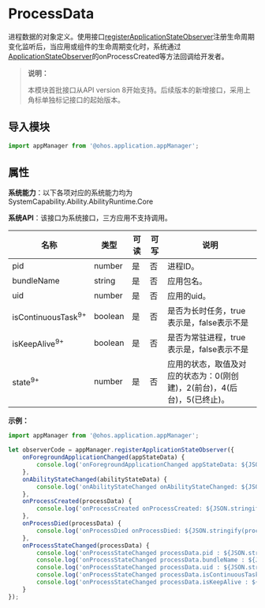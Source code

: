 # ProcessData

进程数据的对象定义。使用接口[registerApplicationStateObserver](js-apis-application-appManager.md#appmanagerregisterapplicationstateobserver8)注册生命周期变化监听后，当应用或组件的生命周期变化时，系统通过[ApplicationStateObserver](js-apis-inner-application-applicationStateObserver.md)的onProcessCreated等方法回调给开发者。

> **说明：**
> 
> 本模块首批接口从API version 8开始支持。后续版本的新增接口，采用上角标单独标记接口的起始版本。 

## 导入模块

```ts
import appManager from '@ohos.application.appManager';
```

## 属性

**系统能力**：以下各项对应的系统能力均为SystemCapability.Ability.AbilityRuntime.Core

**系统API**：该接口为系统接口，三方应用不支持调用。

| 名称                     | 类型     | 可读 | 可写 | 说明                       |
| ----------------------- | ---------| ---- | ---- | ------------------------- |
| pid         | number   | 是   | 否   | 进程ID。                    |
| bundleName  | string   | 是   | 否  | 应用包名。                  |
| uid         | number   | 是   | 否   | 应用的uid。                  |
| isContinuousTask<sup>9+</sup>         | boolean   | 是   | 否   | 是否为长时任务，true表示是，false表示不是                 |
| isKeepAlive<sup>9+</sup>         | boolean   | 是   | 否   | 是否为常驻进程，true表示是，false表示不是                   |
| state<sup>9+</sup>       | number   | 是   | 否   | 应用的状态，取值及对应的状态为：0(刚创建)，2(前台)，4(后台)，5(已终止)。     |

**示例：**
```ts
import appManager from '@ohos.application.appManager';

let observerCode = appManager.registerApplicationStateObserver({
    onForegroundApplicationChanged(appStateData) {
        console.log('onForegroundApplicationChanged appStateData: ${JSON.stringify(appStateData)}');
    },
    onAbilityStateChanged(abilityStateData) {
        console.log('onAbilityStateChanged onAbilityStateChanged: ${JSON.stringify(abilityStateData)}');
    },
    onProcessCreated(processData) {
        console.log('onProcessCreated onProcessCreated: ${JSON.stringify(processData)}');
    },
    onProcessDied(processData) {
        console.log('onProcessDied onProcessDied: ${JSON.stringify(processData)}');
    },
    onProcessStateChanged(processData) {
        console.log('onProcessStateChanged processData.pid : ${JSON.stringify(processData.pid)}');
        console.log('onProcessStateChanged processData.bundleName : ${JSON.stringify(processData.bundleName)}');
        console.log('onProcessStateChanged processData.uid : ${JSON.stringify(processData.uid)}');
        console.log('onProcessStateChanged processData.isContinuousTask : ${JSON.stringify(processData.isContinuousTask)}');
        console.log('onProcessStateChanged processData.isKeepAlive : ${JSON.stringify(processData.isKeepAlive)}');
    }
});
```